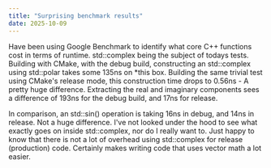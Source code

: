 ```yaml
---
title: "Surprising benchmark results"
date: 2025-10-09
---
```


Have been using Google Benchmark to identify what core C++ functions cost in terms of runtime.
std::complex being the subject of todays tests. Building with CMake, with the debug build, constructing an std::complex using std::polar takes some 135ns on *this box.
Building the same trivial test using CMake's release mode, this construction time drops to 0.56ns - A pretty huge difference.
Extracting the real and imaginary components sees a difference of 193ns for the debug build, and 17ns for release.

In comparison, an std::sin() operation is taking 16ns in debug, and 14ns in release. Not a huge difference. I've not looked under the hood to see what exactly goes on inside std::complex, nor do I really want to. Just happy to know that there is not a lot of overhead using std::complex for release (production) code. Certainly makes writing code that uses vector math a lot easier.
